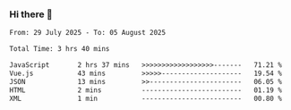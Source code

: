 ### Hi there 👋

<!--
**ututono/ututono** is a ✨ _special_ ✨ repository because its `README.md` (this file) appears on your GitHub profile.

Here are some ideas to get you started:

- 🔭 I’m currently working on ...
- 🌱 I’m currently learning ...
- 👯 I’m looking to collaborate on ...
- 🤔 I’m looking for help with ...
- 💬 Ask me about ...
- 📫 How to reach me: ...
- 😄 Pronouns: ...
- ⚡ Fun fact: ...
-->



<!--START_SECTION:waka-->

```txt
From: 29 July 2025 - To: 05 August 2025

Total Time: 3 hrs 40 mins

JavaScript       2 hrs 37 mins   >>>>>>>>>>>>>>>>>>-------   71.21 %
Vue.js           43 mins         >>>>>--------------------   19.54 %
JSON             13 mins         >>-----------------------   06.05 %
HTML             2 mins          -------------------------   01.19 %
XML              1 min           -------------------------   00.80 %
```

<!--END_SECTION:waka-->
